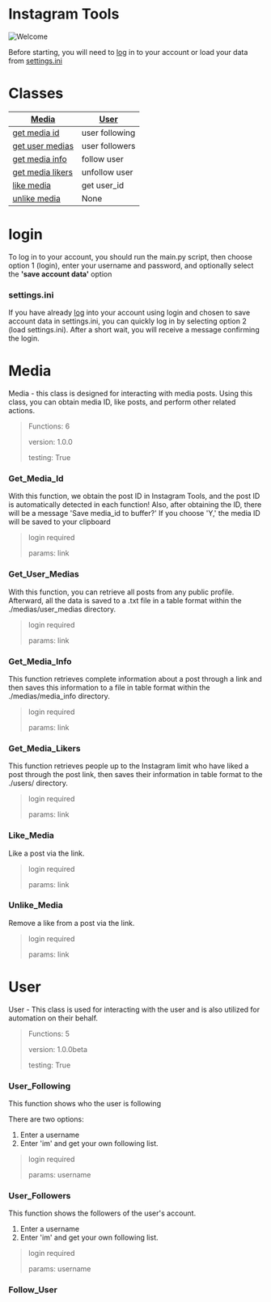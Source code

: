 # Instagram Tools

![Welcome](https://i.pinimg.com/originals/06/80/81/068081ee5b913a47003a64f7233825fe.gif)

Before starting, you will need to [log](/#login) in to your account or load your data from [settings.ini]("/#settings.ini")

# Classes
| [Media](/#Media) | [User](/#User) |
|----------|----------|
| [get media id](/#Get_Media_Id) | user following |
| [get user medias](/#Get_User_Medias) | user followers |
| [get media info](/#Get_Media_Info) | follow user |
| [get media likers](/#Get_Media_Likers) | unfollow user |
| [like media](/#Like_Media) | get user_id |
| [unlike media](/#Unlike_Media) | None |

# login
To log in to your account, you should run the main.py script, then choose option 1 (login), enter your username and password, and optionally select the **'save account data'** option

### settings.ini
If you have already [log](/#login) into your account using login and chosen to save account data in settings.ini, you can quickly log in by selecting option 2 (load settings.ini). After a short wait, you will receive a message confirming the login.

# Media
Media - this class is designed for interacting with media posts. Using this class, you can obtain media ID, like posts, and perform other related actions.

> Functions: 6
> 
> version: 1.0.0
> 
> testing: True

### Get_Media_Id
With this function, we obtain the post ID in Instagram Tools, and the post ID is automatically detected in each function! Also, after obtaining the ID, there will be a message 'Save media_id to buffer?' If you choose 'Y,' the media ID will be saved to your clipboard

> login required
>
> params: link
### Get_User_Medias
With this function, you can retrieve all posts from any public profile. Afterward, all the data is saved to a .txt file in a table format within the ./medias/user_medias directory.

> login required
>
> params: link
### Get_Media_Info
This function retrieves complete information about a post through a link and then saves this information to a file in table format within the ./medias/media_info directory.

> login required
>
> params: link
### Get_Media_Likers
This function retrieves people up to the Instagram limit who have liked a post through the post link, then saves their information in table format to the ./users/ directory.

> login required
>
> params: link
### Like_Media
Like a post via the link.

> login required
>
> params: link
### Unlike_Media
Remove a like from a post via the link.
> login required
>
> params: link

# User
User - This class is used for interacting with the user and is also utilized for automation on their behalf.

> Functions: 5
> 
> version: 1.0.0beta
> 
> testing: True

### User_Following
This function shows who the user is following

There are two options:

1. Enter a username
2. Enter 'im' and get your own following list.

> login required
>
> params: username

### User_Followers
This function shows the followers of the user's account.

1. Enter a username
2. Enter 'im' and get your own following list.

> login required
>
> params: username

### Follow_User
